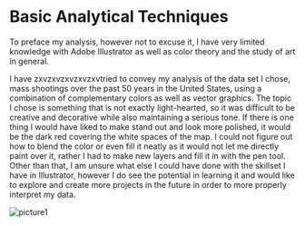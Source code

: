 # Basic Analytical Techniques
To preface my analysis, however not to excuse it, I have very limited knowledge with Adobe Illustrator as well as color theory and the study of art in general. 

I have zxvzxvzxvzxvzxvtried to convey my analysis of the data set I chose, mass shootings over the past 50 years in the United States, using a combination of complementary colors as well as vector graphics. The topic I chose is something that is not exactly light-hearted, so it was difficult to be creative and decorative while also maintaining a serious tone. If there is one thing I would have liked to make stand out and look more polished, it would be the dark red covering the white spaces of the map. I could not figure out how to blend the color or even fill it neatly as it would not let me directly paint over it, rather I had to make new layers and fill it in with the pen tool. Other than that, I am unsure what else I could have done with the skillset I have in Illustrator, however I do see the potential in learning it and would like to explore and create more projects in the future in order to more properly interpret my data.

![picture1](https://i.gyazo.com/5ac8b12514dba8dee1b09ba4212f0d81.png)
